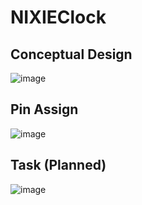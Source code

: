 ﻿# NIXIEClock  
 
 ## Conceptual Design
![image](https://user-images.githubusercontent.com/91382381/145340057-ac4c4940-2ab3-49fb-91a8-cbbab2b9d970.png)

## Pin Assign
![image](https://user-images.githubusercontent.com/91382381/145340177-0865e07c-b9ac-4974-a60d-020dfe1faed3.png)

## Task (Planned)
![image](https://user-images.githubusercontent.com/91382381/145340269-00de3703-bc47-4df2-b2e8-31b2e48a1e91.png)

